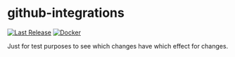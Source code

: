 # github-integrations

[![Last Release](https://img.shields.io/github/v/release/dadrus/github-integrations?color=blue&include_prereleases&sort=semver&label=last%20release)](https://github.com/dadrus/github-integrations/releases/latest)
[![Docker](https://img.shields.io/docker/v/dadrus/github-integrations?color=lightblue&label=docker&sort=semver)](https://hub.docker.com/repository/docker/dadrus/github-integrations)

Just for test purposes to see which changes have which effect for changes.